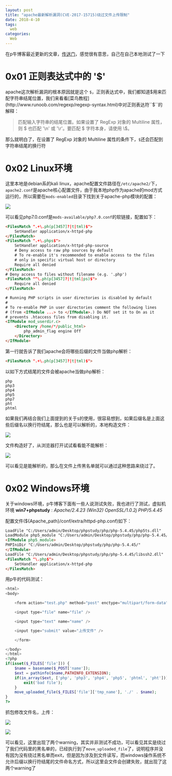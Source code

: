 ```yaml
---
layout: post
title: "apache最新解析漏洞(CVE-2017-15715)绕过文件上传限制"
date: 2018-4-10
tags:
  web
categories:
  Web
---
```


在p牛博客最近更新的文章，[传送门](https://www.leavesongs.com/PENETRATION/apache-cve-2017-15715-vulnerability.html)，感觉很有意思，自己在自己本地测试了一下

# 0x01 正则表达式中的 '$'

apache这次解析漏洞的根本原因就是这个 ``$``，正则表达式中，我们都知道$用来匹配字符串结尾位置，我们来看看[菜鸟教程](http://www.runoob.com/regexp/regexp-syntax.html)中对正则表达符``$``的解释：

> 匹配输入字符串的结尾位置。如果设置了 RegExp 对象的 Multiline 属性，则 $ 也匹配 '\\n' 或 '\\r'。要匹配 $ 字符本身，请使用 \\$。

那么就明白了，在设置了 RegExp 对象的 Multiline 属性的条件下，``$``还会匹配到字符串结尾的换行符

# 0x02 Linux环境

这里本地是debian系的kali linux，apache配置文件路径在``/etc/apache2/``下，``apache2.conf``是apache核心配置文件，由于我本地php作为apache的mod方式运行的，所以需要在``mods-enabled``目录下找到关于apache-php模块的配置：

![](https://github.com/c1h3ng/c1h3ng.github.io/blob/master/assets/images/apache-php7.png?raw=true)

可以看见php7.0.conf是``mods-available/php7.0.conf``的软链接，配置如下：

```html
<FilesMatch ".+\.ph(p[3457]?|t|tml)$">
    SetHandler application/x-httpd-php
</FilesMatch>
<FilesMatch ".+\.phps$">
    SetHandler application/x-httpd-php-source
    # Deny access to raw php sources by default
    # To re-enable it's recommended to enable access to the files
    # only in specific virtual host or directory
    Require all denied
</FilesMatch>
# Deny access to files without filename (e.g. '.php')
<FilesMatch "^\.ph(p[3457]?|t|tml|ps)$">
    Require all denied
</FilesMatch>

# Running PHP scripts in user directories is disabled by default
#
# To re-enable PHP in user directories comment the following lines
# (from <IfModule ...> to </IfModule>.) Do NOT set it to On as it
# prevents .htaccess files from disabling it.
<IfModule mod_userdir.c>
    <Directory /home/*/public_html>
        php_admin_flag engine Off
    </Directory>
</IfModule>
```

第一行就告诉了我们apache会将哪些后缀的文件当做php解析：

```html
<FilesMatch ".+\.ph(p[3457]?|t|tml)$">
```

以如下方式结尾的文件会被apache当做php解析：

```
php
php3
php4
php5
php7
pht
phtml
```

如果我们再结合我们上面提到的关于``$``的使用，很容易想到，如果后缀名是上面这些后缀名以换行符结尾，那么也是可以解析的，本地构造文件：

![](https://github.com/c1h3ng/c1h3ng.github.io/blob/master/assets/images/cve-2017-15715.png?raw=true)

文件构造好了，从浏览器打开试试看看能不能解析：

![](https://github.com/c1h3ng/c1h3ng.github.io/blob/master/assets/images/php0x0a.png?raw=true)

可以看见是能解析的，那么在文件上传黑名单就可以通过这种思路来绕过了。

# 0x02 Windows环境

关于windows环境，p牛博客下面有一些人说测试失败，我也进行了测试，虚拟机环境 __win7+phpstudy__ : *Apache/2.4.23 (Win32) OpenSSL/1.0.2j PHP/5.4.45*

配置文件(${Apache_path}/conf/extra/httpd-php.conf)如下：

```html
LoadFile "C:/Users/admin/Desktop/phpstudy/php/php-5.4.45/php5ts.dll"
LoadModule php5_module "C:/Users/admin/Desktop/phpstudy/php/php-5.4.45/php5apache2_4.dll"
<IfModule php5_module>
PHPIniDir "C:/Users/admin/Desktop/phpstudy/php/php-5.4.45/"
</IfModule>
LoadFile "C:/Users/admin/Desktop/phpstudy/php/php-5.4.45/libssh2.dll"
<FilesMatch "\.php$">
    SetHandler application/x-httpd-php
</FilesMatch>
```

用p牛的代码测试：

```php
<html>
<body>

    <form action="test.php" method="post" enctype="multipart/form-data">

    <input type="file" name="file" />

    <input type="text" name="name" />

    <input type="submit" value="上传文件" />

    </form>

</body>
</html>
<?php
if(isset($_FILES['file'])) {
    $name = basename($_POST['name']);
    $ext = pathinfo($name,PATHINFO_EXTENSION);
    if(in_array($ext, ['php', 'php3', 'php4', 'php5', 'phtml', 'pht'])) {
        exit('bad file');
    }
    move_uploaded_file($_FILES['file']['tmp_name'], './' . $name);
}
?>

```

抓包修改文件名，上传：

![](https://github.com/c1h3ng/c1h3ng.github.io/blob/master/assets/images/burp-upload.png?raw=true)

![](https://github.com/c1h3ng/c1h3ng.github.io/blob/master/assets/images/windows-upxxx.png?raw=true)

可以看见，这里出现了两个warning，其实并非测试不成功，可以看见其实是绕过了我们代码里的黑名单的，已经执行到了``move_uploaded_file``了，说明程序并没有因为没有绕过黑名单而exit，但是因为涉及到文件读写，而windows操作系统不允许后缀以换行符结尾的文件命名方式，所以这里会文件会创建失败，就出现了这两个warning了

